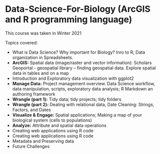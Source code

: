 # Data-Science-For-Biology (ArcGIS and R programming language)

This course was taken in Winter 2021

Topics covered:
* What is Data Science? Why important for Biology? Inro to R; Data organization in Spreadsheets.
* **ArcGIS:** Spatial data (image/raster and vector information): Scholars Geoportal - geospatial library – finding geospatial data. Explore spatial data in tables and on a map
* Introduction and Exploratory data visualization with ggplot2
* **Manage Data:** Project management overview. Data Science workflow, data manipulation, scripts, exploratory data analysis; R Markdown an authoring framework
* **Wrangle (part 1):** Tidy data; tidy projects; tidy folders
* **Wrangle (part 2):** Dealing with relational data, Date Cleaning: Strings, Factors, and Dates
* **Visualize & Engage:** Spatial applications; Making a map of your biological system (cells to populations)
* **Analyze:** Attribute and spatial data operations
* Creating web applications using R code
* Creating web applications using R code
* Metadata and Preserving data
* Future Challenges
